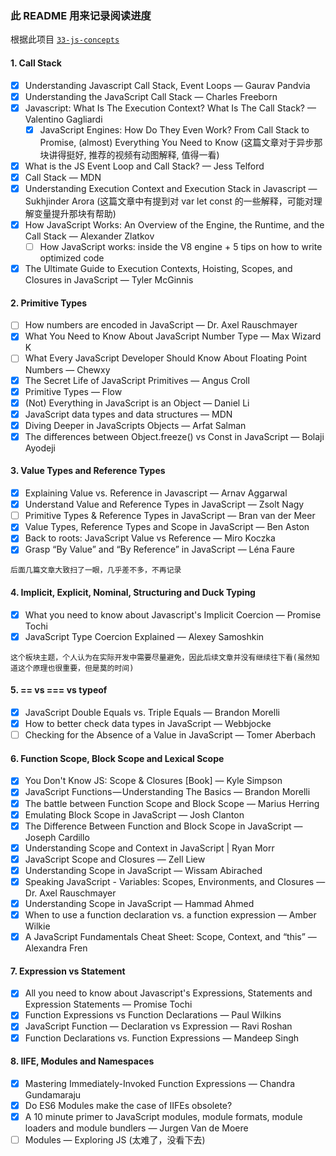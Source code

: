 ### 此 README 用来记录阅读进度

根据此项目 [`33-js-concepts`](https://github.com/leonardomso/33-js-concepts)

#### 1. Call Stack

- [x] Understanding Javascript Call Stack, Event Loops — Gaurav Pandvia
- [x] Understanding the JavaScript Call Stack — Charles Freeborn
- [x] Javascript: What Is The Execution Context? What Is The Call Stack? — Valentino Gagliardi
  - [x] JavaScript Engines: How Do They Even Work? From Call Stack to Promise, (almost) Everything You Need to Know (这篇文章对于异步那块讲得挺好, 推荐的视频有动图解释, 值得一看)
- [x] What is the JS Event Loop and Call Stack? — Jess Telford
- [x] Call Stack — MDN
- [x] Understanding Execution Context and Execution Stack in Javascript — Sukhjinder Arora (这篇文章中有提到对 var let const 的一些解释，可能对理解变量提升那块有帮助)
- [x] How JavaScript Works: An Overview of the Engine, the Runtime, and the Call Stack — Alexander Zlatkov
  - [ ] How JavaScript works: inside the V8 engine + 5 tips on how to write optimized code
- [x] The Ultimate Guide to Execution Contexts, Hoisting, Scopes, and Closures in JavaScript — Tyler McGinnis

#### 2. Primitive Types

- [ ] How numbers are encoded in JavaScript — Dr. Axel Rauschmayer
- [x] What You Need to Know About JavaScript Number Type — Max Wizard K
- [ ] What Every JavaScript Developer Should Know About Floating Point Numbers — Chewxy
- [x] The Secret Life of JavaScript Primitives — Angus Croll
- [x] Primitive Types — Flow
- [x] (Not) Everything in JavaScript is an Object — Daniel Li
- [x] JavaScript data types and data structures — MDN
- [x] Diving Deeper in JavaScripts Objects — Arfat Salman
- [x] The differences between Object.freeze() vs Const in JavaScript — Bolaji Ayodeji

#### 3. Value Types and Reference Types
- [x] Explaining Value vs. Reference in Javascript — Arnav Aggarwal
- [x] Understand Value and Reference Types in JavaScript — Zsolt Nagy
- [ ] Primitive Types & Reference Types in JavaScript — Bran van der Meer
- [x] Value Types, Reference Types and Scope in JavaScript — Ben Aston
- [x] Back to roots: JavaScript Value vs Reference — Miro Koczka
- [x] Grasp “By Value” and “By Reference” in JavaScript — Léna Faure

`后面几篇文章大致扫了一眼，几乎差不多，不再记录`

#### 4. Implicit, Explicit, Nominal, Structuring and Duck Typing
- [x] What you need to know about Javascript's Implicit Coercion — Promise Tochi
- [x] JavaScript Type Coercion Explained — Alexey Samoshkin

`这个板块主题，个人认为在实际开发中需要尽量避免，因此后续文章并没有继续往下看(虽然知道这个原理也很重要，但是莫的时间)`

#### 5. == vs === vs typeof
- [x] JavaScript Double Equals vs. Triple Equals — Brandon Morelli
- [x] How to better check data types in JavaScript — Webbjocke
- [ ] Checking for the Absence of a Value in JavaScript — Tomer Aberbach

#### 6. Function Scope, Block Scope and Lexical Scope
- [x] You Don't Know JS: Scope & Closures [Book] — Kyle Simpson
- [x] JavaScript Functions — Understanding The Basics — Brandon Morelli
- [x] The battle between Function Scope and Block Scope — Marius Herring
- [x] Emulating Block Scope in JavaScript — Josh Clanton
- [x] The Difference Between Function and Block Scope in JavaScript — Joseph Cardillo
- [x] Understanding Scope and Context in JavaScript | Ryan Morr
- [x] JavaScript Scope and Closures — Zell Liew
- [x] Understanding Scope in JavaScript — Wissam Abirached
- [x] Speaking JavaScript - Variables: Scopes, Environments, and Closures — Dr. Axel Rauschmayer
- [x] Understanding Scope in JavaScript ― Hammad Ahmed
- [x] When to use a function declaration vs. a function expression ― Amber Wilkie
- [x] A JavaScript Fundamentals Cheat Sheet: Scope, Context, and “this” ― Alexandra Fren

#### 7. Expression vs Statement
- [x] All you need to know about Javascript's Expressions, Statements and Expression Statements — Promise Tochi
- [x] Function Expressions vs Function Declarations — Paul Wilkins
- [x] JavaScript Function — Declaration vs Expression — Ravi Roshan
- [x] Function Declarations vs. Function Expressions — Mandeep Singh

#### 8. IIFE, Modules and Namespaces
- [x] Mastering Immediately-Invoked Function Expressions ― Chandra Gundamaraju
- [x] Do ES6 Modules make the case of IIFEs obsolete?
- [x] A 10 minute primer to JavaScript modules, module formats, module loaders and module bundlers ― Jurgen Van de Moere
- [ ] Modules ― Exploring JS (太难了，没看下去)